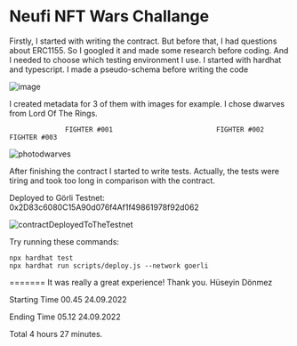 
# Neufi NFT Wars Challange

  Firstly, I started with writing the contract. But before that, I had questions about ERC1155. So I googled it and made some research before coding. And I needed to choose which testing environment I use. I started with hardhat and typescript. 
  I made a pseudo-schema before writing the code
  
  ![image](https://user-images.githubusercontent.com/47868641/192078335-140d6317-ed4f-4c31-b4fe-6a213f65bdb3.png)

  
I created metadata for 3 of them with images for example. I chose dwarves from Lord Of The Rings. 

                  FIGHTER #001                          FIGHTER #002                         FIGHTER #003
![photodwarves](https://user-images.githubusercontent.com/47868641/192078234-bc741c73-5070-4285-84b9-0004f72783a3.jpg)

After finishing the contract I started to write tests. Actually, the tests were tiring and took too long in comparison with the contract.

Deployed to Görli Testnet: 0x2D83c6080C15A90d076f4Af1f49861978f92d062

![contractDeployedToTheTestnet](https://user-images.githubusercontent.com/47868641/192078462-87cdc1c7-f533-43a5-aaa4-73b63d66beb6.PNG)

Try running these commands:

```shell
npx hardhat test
npx hardhat run scripts/deploy.js --network goerli
```
=======
It was really a great experience! Thank you. Hüseyin Dönmez

Starting Time 00.45 24.09.2022

Ending Time 05.12 24.09.2022

Total 4 hours 27 minutes. 
